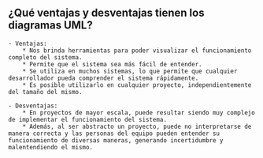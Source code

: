 ## ¿Qué ventajas y desventajas tienen los diagramas UML?

    - Ventajas: 
        * Nos brinda herramientas para poder visualizar el funcionamiento completo del sistema.
        * Permite que el sistema sea más fácil de entender.
        * Se utiliza en muchos sistemas, lo que permite que cualquier desarrollador pueda comprender el sistema rápidamente. 
        * Es posible utilizarlo en cualquier proyecto, independientemente del tamaño del mismo.

    - Desventajas:
        * En proyectos de mayor escala, puede resultar siendo muy complejo de implementar el funcionamiento del sistema.
        * Además, al ser abstracto un proyecto, puede no interpretarse de manera correcta y las personas del equipo pueden entender su funcionamiento de diversas maneras, generando incertidumbre y malentendiendo el mismo.